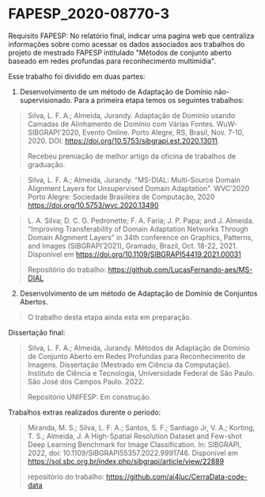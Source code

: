 # FAPESP_2020-08770-3

Requisito FAPESP: No relatório final, indicar uma pagina web que centraliza informações sobre como acessar os dados associados aos trabalhos do projeto de mestrado FAPESP intitulado "Métodos de conjunto aberto baseado em redes profundas para reconhecimento multimídia".

Esse trabalho foi dividido em duas partes:

1. Desenvolvimento de um método de Adaptação de Domínio não-supervisionado. Para a primeira etapa temos os seguintes trabalhos:

>Silva, L. F. A.; Almeida, Jurandy. Adaptação de Domínio usando Camadas de Alinhamento de Domínio com Várias Fontes. WuW-SIBGRAPI'2020, Evento Online. Porto Alegre, RS, Brasil, Nov. 7-10, 2020. DOI: https://doi.org/10.5753/sibgrapi.est.2020.13011.
>
> Recebeu premiação de melhor artigo da oficina de trabalhos de graduação.

>Silva, L. F. A.; Almeida, Jurandy. “MS-DIAL: Multi-Source Domain Alignment Layers for Unsupervised Domain Adaptation". WVC’2020 Porto Alegre: Sociedade Brasileira de Computação, 2020 https://doi.org/10.5753/wvc.2020.13490

>L. A. Silva; D. C. G. Pedronette; F. A. Faria; J. P. Papa; and J. Almeida. “Improving Transferability of Domain Adaptation Networks Through Domain Alignment Layers” in 34th conference on Graphics, Patterns, and Images (SIBGRAPI’2021), Gramado, Brazil, Oct. 18-22, 2021. Disponível em https://doi.org/10.1109/SIBGRAPI54419.2021.00031
>
> Repositório do trabalho: https://github.com/LucasFernando-aes/MS-DIAL


2. Desenvolvimento de um método de Adaptação de Domínio de Conjuntos Abertos.

> O trabalho desta etapa ainda esta em preparação.

Dissertação final:

> Silva, L. F. A.; Almeida, Jurandy. Métodos de Adaptação de Domínio de Conjunto Aberto em Redes Profundas para Reconhecimento de Imagens. Dissertação (Mestrado em Ciência da Computação). Instituto de Ciência e Tecnologia, Universidade Federal de São Paulo. São José dos Campos Paulo. 2022.
>
> Repositório UNIFESP: Em construção.

Trabalhos extras realizados durente o período:

> Miranda, M. S.; Silva, L. F. A.; Santos, S. F.; Santiago Jr, V. A.; Korting, T. S.; Almeida, J. A High-Spatial Resolution Dataset and Few-shot Deep Learning Benchmark for Image Classification. In: SIBGRAPI, 2022, doi: 10.1109/SIBGRAPI55357.2022.9991746. Disponível em https://sol.sbc.org.br/index.php/sibgrapi/article/view/22889
>
> repositório do trabalho: https://github.com/ai4luc/CerraData-code-data